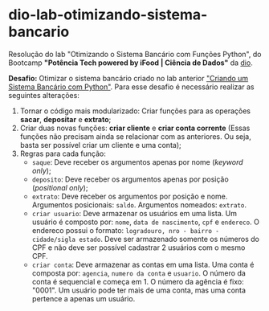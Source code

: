# dio-lab-otimizando-sistema-bancario

Resolução do lab "Otimizando o Sistema Bancário com Funções Python", do Bootcamp **"Potência Tech powered by iFood | Ciência de Dados"** da [dio](https://www.dio.me/bootcamp/potencia-tech-powered-ifood-ciencias-de-dados-com-python).

**Desafio:** Otimizar o sistema bancário criado no lab anterior ["Criando um Sistema Bancário com Python"](https://github.com/henraz/dio-lab-sistema-bancario). Para esse desafio é necessário realizar as seguintes alterações:

1. Tornar o código mais modularizado: Criar funções para as operações **sacar**, **depositar** e **extrato**;
2. Criar duas novas funções: **criar cliente** e **criar conta corrente** (Essas funções não precisam ainda se relacionar com as anteriores. Ou seja, basta ser possível criar um cliente e uma conta);
3. Regras para cada função:
    - `saque`: Deve receber os argumentos apenas por nome (*keyword only*);
    - `deposito`: Deve receber os argumentos apenas por posição (*positional only*);
    - `extrato`: Deve receber os argumentos por posição e nome. Argumentos posicionais: `saldo`. Argumentos nomeados: `extrato`.
    - `criar usuario`: Deve armazenar os usuários em uma lista. Um usuário é composto por: `nome`, `data de nascimento`, `cpf` e `endereco`. O endereco possui o formato: `logradouro, nro - bairro - cidade/sigla estado`. Deve ser armazenado somente os números do CPF e não deve ser possível cadastrar 2 usuários com o mesmo CPF.
    - `criar conta`: Deve armazenar as contas em uma lista. Uma conta é composta por: `agencia`, `numero da conta` e `usuario`. O número da conta é sequencial e começa em 1. O número da agência é fixo: "0001". Um usuário pode ter mais de uma conta, mas uma conta pertence a apenas um usuário.